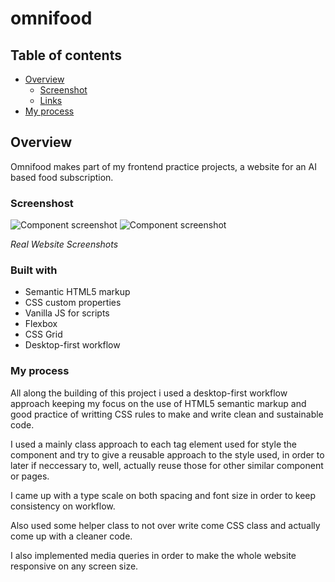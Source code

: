 # omnifood

## Table of contents

- [Overview](#overview)
  - [Screenshot](#screenshot)
  - [Links](#links)
- [My process](#my-process)

## Overview

Omnifood makes part of my frontend practice projects, a website for an AI based food subscription.

### Screenshost

![Component screenshot](https://user-images.githubusercontent.com/87770223/230129905-bfdaa70e-bfa2-48f7-8653-5938d5ea518d.png)
![Component screenshot](https://user-images.githubusercontent.com/87770223/230130130-ea5d5fd0-bcb9-428d-89c6-3edd9551a653.png)

_Real Website Screenshots_

### Built with

- Semantic HTML5 markup
- CSS custom properties
- Vanilla JS for scripts
- Flexbox
- CSS Grid
- Desktop-first workflow

### My process

All along the building of this project i used a desktop-first workflow approach keeping my focus on the use of HTML5 semantic markup and good practice of writting CSS rules to make and write clean and sustainable code.

I used a mainly class approach to each tag element used for style the component and try to give a reusable approach to the style used, in order to later if neccessary to, well, actually reuse those for other similar component or pages.

I came up with a type scale on both spacing and font size in order to keep consistency on workflow.

Also used some helper class to not over write come CSS class and actually come up with a cleaner code.

I also implemented media queries in order to make the whole website responsive on any screen size.
